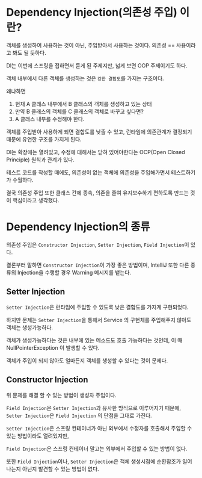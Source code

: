 # Dependency Injection(의존성 주입) 이란?

객체를 생성하여 사용하는 것이 아닌, 주입받아서 사용하는 것이다. 의존성 == 사용이라고 봐도 될 듯하다.

DI는 이번에 스프링을 접하면서 듣게 된 주제지만, 넓게 보면 OOP 주제이기도 하다.

객체 내부에서 다른 객체를 생성하는 것은 ```강한 결합도```를 가지는 구조이다. 

왜냐하면

1. 현재 A 클래스 내부에서 B 클래스의 객체를 생성하고 있는 상태 
2. 만약 B 클래스의 객체를 C 클래스의 객체로 바꾸고 싶다면?
3. A 클래스 내부를 수정해야 한다.

객체를 주입받아 사용하게 되면 결합도를 낮출 수 있고, 런타임에 의존관계가 결정되기 때문에 유연한 구조를 가지게 된다.

DI는 확장에는 열려있고, 수정에 대해서는 닫혀 있어야한다는 OCP(Open Closed Principle) 원칙과 관계가 있다.

테스트 코드를 작성할 때에도, 의존성이 없는 객체에 의존성을 주입해가면서 테스트하기가 수월하다.

결국 의존성 주입 또한 클래스 간에 종속, 의존을 줄여 유지보수하기 편하도록 만드는 것이 핵심이라고 생각했다.

# Dependency Injection의 종류

의존성 주입은 ```Constructor Injection```, ```Setter Injection```, ```Field Injection```이 있다.

결론부터 말하면 ```Constructor Injection```이 가장 좋은 방법이며, IntelliJ 또한 다른 종류의 Injection을 수행할 경우 Warning 메시지를 뱉는다.

## Setter Injection

```Setter Injection```은 런타임에 주입할 수 있도록 낮은 결합도를 가지게 구현되었다. 

하지만 문제는 ```Setter Injection```을 통해서 Service 의 구현체를 주입해주지 않아도 객체는 생성가능하다. 

객체가 생성가능하다는 것은 내부에 있는 메소드도 호출 가능하다는 것인데, 이 때 NullPointerException 이 발생할 수 있다.

객체가 주입이 되지 않아도 얼마든지 객체를 생성할 수 있다는 것이 문제다.

## Constructor Injection

위 문제를 해결 할 수 있는 방법이 생성자 주입이다.

```Field Injection```은 ```Setter Injection```과 유사한 방식으로 이루어지기 때문에, ```Setter Injection```은 ```Field Injection``` 의 단점을 그대로 가진다.

```Setter Injection```은 스프링 컨테이너가 아닌 외부에서 수정자를 호출해서 주입할 수 있는 방법이라도 열려있지만, 

```Field Injection```은 스프링 컨테이너 말고는 외부에서 주입할 수 있는 방법이 없다.

또한 ```Field Injection```이나, ```Setter Injection```은 객체 생성시점에 순환참조가 일어나는지 아닌지 발견할 수 있는 방법이 없다.